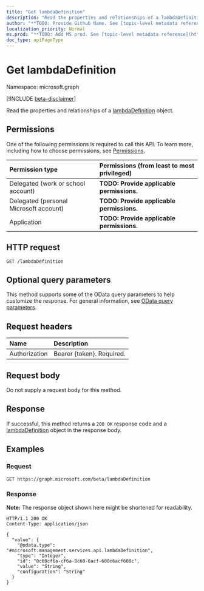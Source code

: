 ```yaml
---
title: "Get lambdaDefinition"
description: "Read the properties and relationships of a lambdaDefinition object."
author: "**TODO: Provide Github Name. See [topic-level metadata reference](https://msgo.azurewebsites.net/add/document/guidelines/metadata.html#topic-level-metadata)**"
localization_priority: Normal
ms.prod: "**TODO: Add MS prod. See [topic-level metadata reference](https://msgo.azurewebsites.net/add/document/guidelines/metadata.html#topic-level-metadata)**"
doc_type: apiPageType
---
```


# Get lambdaDefinition
Namespace: microsoft.graph

[!INCLUDE [beta-disclaimer](../../includes/beta-disclaimer.md)]

Read the properties and relationships of a [lambdaDefinition](../resources/lambdadefinition.md) object.

## Permissions
One of the following permissions is required to call this API. To learn more, including how to choose permissions, see [Permissions](/graph/permissions-reference).

|Permission type|Permissions (from least to most privileged)|
|:---|:---|
|Delegated (work or school account)|**TODO: Provide applicable permissions.**|
|Delegated (personal Microsoft account)|**TODO: Provide applicable permissions.**|
|Application|**TODO: Provide applicable permissions.**|

## HTTP request

<!-- {
  "blockType": "ignored"
}
-->
``` http
GET /lambdaDefinition
```

## Optional query parameters
This method supports some of the OData query parameters to help customize the response. For general information, see [OData query parameters](/graph/query-parameters).

## Request headers
|Name|Description|
|:---|:---|
|Authorization|Bearer {token}. Required.|

## Request body
Do not supply a request body for this method.

## Response

If successful, this method returns a `200 OK` response code and a [lambdaDefinition](../resources/lambdadefinition.md) object in the response body.

## Examples

### Request
<!-- {
  "blockType": "request",
  "name": "get_lambdadefinition"
}
-->
``` http
GET https://graph.microsoft.com/beta/lambdaDefinition
```


### Response
**Note:** The response object shown here might be shortened for readability.
<!-- {
  "blockType": "response",
  "truncated": true,
  "@odata.type": "microsoft.management.services.api.lambdaDefinition"
}
-->
``` http
HTTP/1.1 200 OK
Content-Type: application/json

{
  "value": {
    "@odata.type": "#microsoft.management.services.api.lambdaDefinition",
    "type": "Integer",
    "id": "8c60cf6a-cf6a-8c60-6acf-608c6acf608c",
    "value": "String",
    "configuration": "String"
  }
}
```

